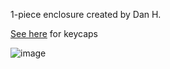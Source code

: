 1-piece enclosure created by Dan H.

[See here](https://github.com/JeremySCook/JC-Pro-Macro-2/tree/main/3DP-accessories/DanH-keycaps) for keycaps

![image](https://github.com/JeremySCook/JC-Pro-Macro-2/blob/main/3DP-accessories/DanH-case/case-danh.jpg)
